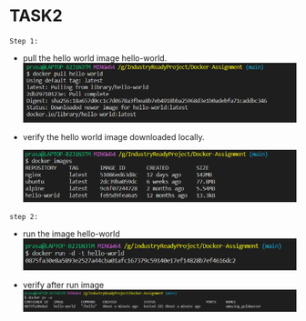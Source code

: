 # TASK2

```
Step 1:
```
- pull the hello world image hello-world.
    ![](/./Screenshots/2022-10-17-22-26-31.png)

- verify the hello world image downloaded locally.

    ![](/./Screenshots/2022-10-17-22-28-24.png)

```
step 2:
```
- run the image hello-world
    ![](/./Screenshots/2022-10-17-22-32-00.png)

- verify after run image
    ![](/./Screenshots/2022-10-17-22-33-22.png)
    
